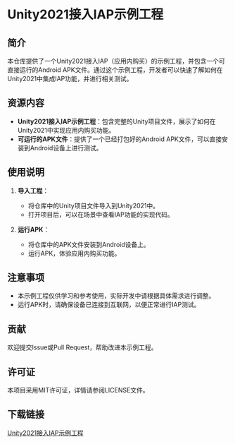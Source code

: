# Unity2021接入IAP示例工程

## 简介

本仓库提供了一个Unity2021接入IAP（应用内购买）的示例工程，并包含一个可直接运行的Android APK文件。通过这个示例工程，开发者可以快速了解如何在Unity2021中集成IAP功能，并进行相关测试。

## 资源内容

- **Unity2021接入IAP示例工程**：包含完整的Unity项目文件，展示了如何在Unity2021中实现应用内购买功能。
- **可运行的APK文件**：提供了一个已经打包好的Android APK文件，可以直接安装到Android设备上进行测试。

## 使用说明

1. **导入工程**：
   - 将仓库中的Unity项目文件导入到Unity2021中。
   - 打开项目后，可以在场景中查看IAP功能的实现代码。

2. **运行APK**：
   - 将仓库中的APK文件安装到Android设备上。
   - 运行APK，体验应用内购买功能。

## 注意事项

- 本示例工程仅供学习和参考使用，实际开发中请根据具体需求进行调整。
- 运行APK时，请确保设备已连接到互联网，以便正常进行IAP测试。

## 贡献

欢迎提交Issue或Pull Request，帮助改进本示例工程。

## 许可证

本项目采用MIT许可证，详情请参阅LICENSE文件。

## 下载链接

[Unity2021接入IAP示例工程](https://pan.quark.cn/s/3120974c8036)